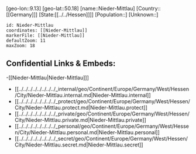 ﻿---
location: [50.18,9.13]
mapzoom: [7,12] 
mapmarker: city 
type: City
tags:
- geo/City


SpocWebEntityId: 32899
isDeleted: false
confidential: public

---
[geo-lon::9.13]
[geo-lat::50.18]
[name::Nieder-Mittlau]
[Country::[[Germany]]]
[State:[[../../Hessen]]]]
[Population::]
[Unknown::]


```leaflet
id: Nieder-Mittlau
coordinates: [[Nieder-Mittlau]]
markerFile: [[Nieder-Mittlau]]
defaultZoom: 11 
maxZoom: 18
```


## Confidential Links & Embeds: 
-[[Nieder-Mittlau|Nieder-Mittlau]]] 
- [[../../../../../../../../_internal/geo/Continent/Europe/Germany/West/Hessen/City/Nieder-Mittlau.internal.md|Nieder-Mittlau.internal]] 
- [[../../../../../../../../_protect/geo/Continent/Europe/Germany/West/Hessen/City/Nieder-Mittlau.protect.md|Nieder-Mittlau.protect]] 
- [[../../../../../../../../_private/geo/Continent/Europe/Germany/West/Hessen/City/Nieder-Mittlau.private.md|Nieder-Mittlau.private]] 
- [[../../../../../../../../_personal/geo/Continent/Europe/Germany/West/Hessen/City/Nieder-Mittlau.personal.md|Nieder-Mittlau.personal]] 
- [[../../../../../../../../_secret/geo/Continent/Europe/Germany/West/Hessen/City/Nieder-Mittlau.secret.md|Nieder-Mittlau.secret]] 
